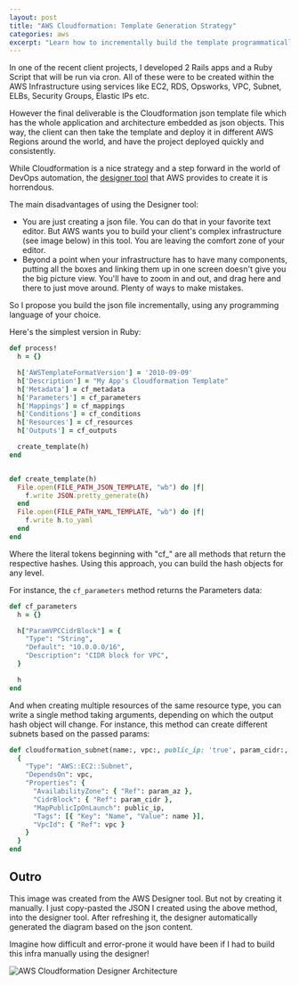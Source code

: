 ```yaml
---
layout: post
title: "AWS Cloudformation: Template Generation Strategy"
categories: aws
excerpt: "Learn how to incrementally build the template programmatically and effectively"
---
```


In one of the recent client projects, I developed 2 Rails apps and a Ruby Script that will be run via cron. All of these were to be created within the AWS Infrastructure using services like EC2, RDS, Opsworks, VPC, Subnet, ELBs, Security Groups, Elastic IPs etc.

However the final deliverable is the Cloudformation json template file which has the whole application and architecture embedded as json objects. This way, the client can then take the template and deploy it in different AWS Regions around the world, and have the project deployed quickly and consistently.

While Cloudformation is a nice strategy and a step forward in the world of DevOps automation, the [designer tool](https://aws.amazon.com/blogs/aws/new-aws-cloudformation-designer-support-for-more-services/) that AWS provides to create it is horrendous.

The main disadvantages of using the Designer tool:

* You are just creating a json file. You can do that in your favorite text editor. But AWS wants you to build your client's complex infrastructure (see image below) in this tool. You are leaving the comfort zone of your editor.
* Beyond a point when your infrastructure has to have many components, putting all the boxes and linking them up in one screen doesn't give you the big picture view. You'll have to zoom in and out, and drag here and there to just move around. Plenty of ways to make mistakes.

So I propose you build the json file incrementally, using any programming language of your choice.

Here's the simplest version in Ruby:

```rb
def process!
  h = {}

  h['AWSTemplateFormatVersion'] = '2010-09-09'
  h['Description'] = "My App's Cloudformation Template"
  h['Metadata'] = cf_metadata
  h['Parameters'] = cf_parameters
  h['Mappings'] = cf_mappings
  h['Conditions'] = cf_conditions
  h['Resources'] = cf_resources
  h['Outputs'] = cf_outputs

  create_template(h)
end


def create_template(h)
  File.open(FILE_PATH_JSON_TEMPLATE, "wb") do |f|
    f.write JSON.pretty_generate(h)
  end
  File.open(FILE_PATH_YAML_TEMPLATE, "wb") do |f|
    f.write h.to_yaml
  end
end
```

Where the literal tokens beginning with "cf\_" are all methods that return the respective hashes. Using this approach, you can build the hash objects for any level.

For instance, the `cf_parameters` method returns the Parameters data:

```rb
def cf_parameters
  h = {}

  h["ParamVPCCidrBlock"] = {
    "Type": "String",
    "Default": "10.0.0.0/16",
    "Description": "CIDR block for VPC",
  }

  h
end
```

And when creating multiple resources of the same resource type, you can write a single method taking arguments, depending on which the output hash object will change. For instance, this method can create different subnets based on the passed params:

```rb
def cloudformation_subnet(name:, vpc:, public_ip: 'true', param_cidr:, param_az:)
  {
    "Type": "AWS::EC2::Subnet",
    "DependsOn": vpc,
    "Properties": {
      "AvailabilityZone": { "Ref": param_az },
      "CidrBlock": { "Ref": param_cidr },
      "MapPublicIpOnLaunch": public_ip,
      "Tags": [{ "Key": "Name", "Value": name }],
      "VpcId": { "Ref": vpc }
    }
  }
end
```

## Outro
This image was created from the AWS Designer tool. But not by creating it manually. I just copy-pasted the JSON I created using the above method, into the designer tool. After refreshing it, the designer automatically generated the diagram based on the json content.

Imagine how difficult and error-prone it would have been if I had to build this infra manually using the designer!

![AWS Cloudformation Designer Architecture]({{site.url}}/assets/images/aws-cloudformation-designer-architecture.png)
